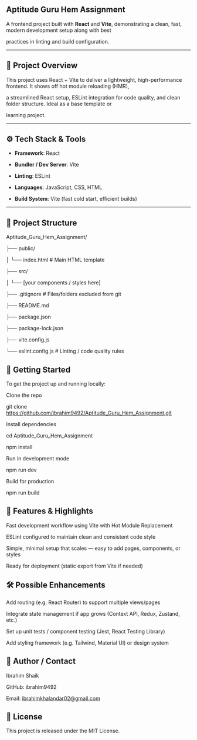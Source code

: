 ## Aptitude Guru Hem Assignment

A frontend project built with **React** and **Vite**, demonstrating a clean, fast, modern development setup along with best 

practices in linting and build configuration.

---

## 📌 Project Overview

This project uses React + Vite to deliver a lightweight, high-performance frontend. It shows off hot module reloading (HMR), 

a streamlined React setup, ESLint integration for code quality, and clean folder structure. Ideal as a base template or 

learning project.

---

## ⚙️ Tech Stack & Tools

- **Framework**: React  

- **Bundler / Dev Server**: Vite  

- **Linting**: ESLint  

- **Languages**: JavaScript, CSS, HTML  

- **Build System**: Vite (fast cold start, efficient builds)

---

## 📁 Project Structure

Aptitude_Guru_Hem_Assignment/

├── public/

│   └── index.html         # Main HTML template

├── src/

│   └── [your components / styles here]  

├── .gitignore             # Files/folders excluded from git

├── README.md              

├── package.json           

├── package-lock.json      

├── vite.config.js         

└── eslint.config.js       # Linting / code quality rules

## 🚀 Getting Started

To get the project up and running locally:

Clone the repo

git clone https://github.com/ibrahim9492/Aptitude_Guru_Hem_Assignment.git

Install dependencies

cd Aptitude_Guru_Hem_Assignment

npm install

Run in development mode

npm run dev

Build for production

npm run build

## 🎯 Features & Highlights

Fast development workflow using Vite with Hot Module Replacement

ESLint configured to maintain clean and consistent code style

Simple, minimal setup that scales — easy to add pages, components, or styles

Ready for deployment (static export from Vite if needed)

## 🛠 Possible Enhancements

Add routing (e.g. React Router) to support multiple views/pages

Integrate state management if app grows (Context API, Redux, Zustand, etc.)

Set up unit tests / component testing (Jest, React Testing Library)

Add styling framework (e.g. Tailwind, Material UI) or design system

## 👤 Author / Contact

Ibrahim Shaik

GitHub: ibrahim9492

Email: ibrahimkhalandar02@gmail.com

## 📄 License

This project is released under the MIT License.